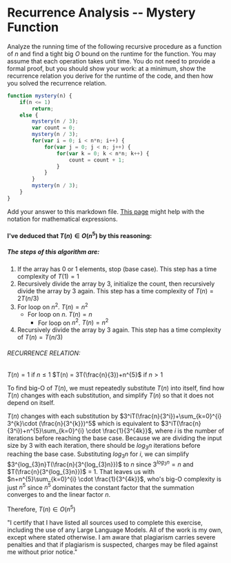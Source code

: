 # Recurrence Analysis -- Mystery Function

Analyze the running time of the following recursive procedure as a function of
$n$ and find a tight big $O$ bound on the runtime for the function. You may
assume that each operation takes unit time. You do not need to provide a formal
proof, but you should show your work: at a minimum, show the recurrence relation
you derive for the runtime of the code, and then how you solved the recurrence
relation.

```javascript
function mystery(n) {
    if(n <= 1)
        return;
    else {
        mystery(n / 3);
        var count = 0;
        mystery(n / 3);
        for(var i = 0; i < n*n; i++) {
            for(var j = 0; j < n; j++) {
                for(var k = 0; k < n*n; k++) {
                    count = count + 1;
                }
            }
        }
        mystery(n / 3);
    }
}
```



Add your answer to this markdown file. [This
page](https://docs.github.com/en/get-started/writing-on-github/working-with-advanced-formatting/writing-mathematical-expressions)
might help with the notation for mathematical expressions.

 #### I've deduced that $T(n) \in O(n^{5})$ by this reasoning:

##### The steps of this algorithm are:
1. If the array has 0 or 1 elements, stop (base case). This step has a time complexity of $T(1)=1$
2. Recursively divide the array by 3, initialize the count, then recursively divide the array by 3 again. This step has a time complexity of $T(n) = 2T(n/3)$
3. For loop on $n^{2}$. $T(n) = n^{2}$
	* For loop on $n$. $T(n) = n$
		* For loop on $n^{2}$. $T(n) = n^{2}$
4. Recursively divide the array by 3 again. This step has a time complexity of $T(n) = T(n/3)$

###### RECURRENCE RELATION:
$T(n)=1$ if $n \le 1$
$T(n) = 3T(\frac{n}{3})+n^{5}$ if $n>1$

To find big-O of $T(n)$, we must repeatedly substitute $T(n)$ into itself, find how $T(n)$ changes with each substitution, and simplify $T(n)$ so that it does not depend on itself.

$T(n)$ changes with each substitution by $3^iT(\frac{n}{3^i})+\sum_{k=0}^{i} 3^{k}\cdot (\frac{n}{3^{k}})^5$ which is equivalent to $3^iT(\frac{n}{3^i})+n^{5}\sum_{k=0}^{i} \cdot \frac{1}{3^{4k}}$, where $i$ is the number of iterations before reaching the base case. Because we are dividing the input size by 3 with each iteration, there should be $log_{3}n$ iterations before reaching the base case. Substituting $log_{3}n$ for $i$, we can simplify $3^{log_{3}n}T(\frac{n}{3^{log_{3}n}})$ to $n$ since $3^{log_{3}n}=n$ and $T(\frac{n}{3^{log_{3}n}})$ = 1.  That leaves us with $n+n^{5}\sum_{k=0}^{i} \cdot \frac{1}{3^{4k}}$, who's big-O complexity is just $n^{5}$ since $n^5$ dominates the constant factor that the summation converges to and the linear factor $n$.

Therefore, $T(n) \in O(n^{5})$

"I certify that I have listed all sources used to complete this exercise,
including the use of any Large Language Models. All of the work is my own, except
where stated otherwise. I am aware that plagiarism carries severe penalties and
that if plagiarism is suspected, charges may be filed against me without prior
notice."